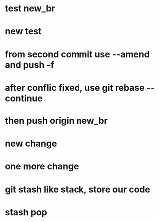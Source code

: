 # test new_br

# new test

# from second commit use --amend and push -f

# after conflic fixed, use git rebase --continue

# then push origin new_br

# new change

# one more change

# git stash like stack, store our code

# stash pop
